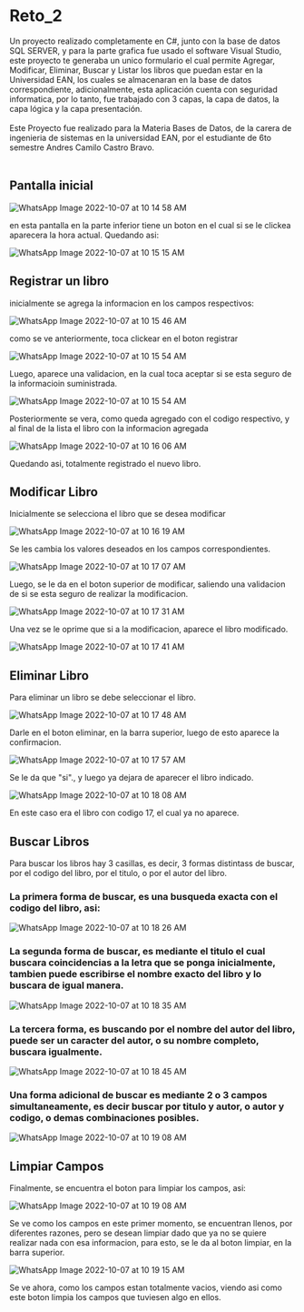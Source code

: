 # Reto_2

Un proyecto realizado completamente en C#, junto con la base de datos SQL SERVER, y para la parte grafica fue usado el software Visual Studio, este proyecto te generaba un unico formulario el cual permite Agregar, Modificar, Eliminar, Buscar y Listar los libros que puedan estar en la Universidad EAN, los cuales se almacenaran en la base de datos correspondiente, adicionalmente, esta aplicación cuenta con seguridad informatica, por lo tanto, fue trabajado con 3 capas, la capa de datos, la capa lógica y la capa presentación.
<br />
<br />
Este Proyecto fue realizado para la Materia Bases de Datos, de la carera de ingenieria de sistemas en la universidad EAN, por el estudiante de 6to semestre Andres Camilo Castro Bravo.
<br />
<br />

## Pantalla inicial

![WhatsApp Image 2022-10-07 at 10 14 58 AM](https://user-images.githubusercontent.com/110188177/194590295-c199f349-9441-4f7a-a4d7-57a456437f7a.jpeg)


en esta pantalla en la parte inferior tiene un boton en el cual si se le clickea aparecera la hora actual.
Quedando asi:

![WhatsApp Image 2022-10-07 at 10 15 15 AM](https://user-images.githubusercontent.com/110188177/194590475-94f7edad-28c6-459b-8b8a-8941bca06611.jpeg)


## Registrar un libro

inicialmente se agrega la informacion en los campos respectivos:

![WhatsApp Image 2022-10-07 at 10 15 46 AM](https://user-images.githubusercontent.com/110188177/194590798-869fbc27-4659-403b-bb79-c8288e974859.jpeg)

como se ve anteriormente, toca clickear en el boton registrar

![WhatsApp Image 2022-10-07 at 10 15 54 AM](https://user-images.githubusercontent.com/110188177/194590926-66645bec-38c6-4267-a877-cf044b9dfc38.jpeg)

Luego, aparece una validacion, en la cual toca aceptar si se esta seguro de la informacioin suministrada.

![WhatsApp Image 2022-10-07 at 10 15 54 AM](https://user-images.githubusercontent.com/110188177/194591005-33e8fb3d-8125-426d-b9c2-f5fd3b3a700e.jpeg)

Posteriormente se vera, como queda agregado con el codigo respectivo, y al final de la lista el libro con la informacion agregada

![WhatsApp Image 2022-10-07 at 10 16 06 AM](https://user-images.githubusercontent.com/110188177/194591131-795f1045-3d62-45f7-bf02-ef8192bb5ed7.jpeg)

Quedando asi, totalmente registrado el nuevo libro.

## Modificar Libro

Inicialmente se selecciona el libro que se desea modificar

![WhatsApp Image 2022-10-07 at 10 16 19 AM](https://user-images.githubusercontent.com/110188177/194591546-445708ba-a45b-423a-a787-e3d6e96b239a.jpeg)

Se les cambia los valores deseados en los campos correspondientes.

![WhatsApp Image 2022-10-07 at 10 17 07 AM](https://user-images.githubusercontent.com/110188177/194592119-a0c75807-2a66-4bc9-9288-9da20523bde9.jpeg)

Luego, se le da en el boton superior de modificar, saliendo una validacion de si se esta seguro de realizar la modificacion.

![WhatsApp Image 2022-10-07 at 10 17 31 AM](https://user-images.githubusercontent.com/110188177/194592407-29601f59-5790-44b0-b5b9-851acaa2df73.jpeg)

Una vez se le oprime que si a la modificacion, aparece el libro modificado.

![WhatsApp Image 2022-10-07 at 10 17 41 AM](https://user-images.githubusercontent.com/110188177/194592482-72a2d466-3db0-47a0-b357-009f51970860.jpeg)


## Eliminar Libro

Para eliminar un libro se debe seleccionar el libro.

![WhatsApp Image 2022-10-07 at 10 17 48 AM](https://user-images.githubusercontent.com/110188177/194592619-58dbd332-4206-4c43-a338-14c475a16100.jpeg)


Darle en el boton eliminar, en la barra superior, luego de esto aparece la confirmacion.

![WhatsApp Image 2022-10-07 at 10 17 57 AM](https://user-images.githubusercontent.com/110188177/194592819-c0f90e00-40a1-45ac-88fd-e7a670fa37c3.jpeg)


Se le da que "si"., y luego ya dejara de aparecer el libro indicado.

![WhatsApp Image 2022-10-07 at 10 18 08 AM](https://user-images.githubusercontent.com/110188177/194592908-4a315cf9-e0da-463e-a85c-bd6aed0e7a06.jpeg)


En este caso era el libro con codigo 17, el cual ya no aparece.

## Buscar Libros

Para buscar los libros hay 3 casillas, es decir, 3 formas distintass de buscar, por el codigo del libro, por el titulo, o por el autor del libro.

### La primera forma de buscar, es una busqueda exacta con el codigo del libro, asi:

![WhatsApp Image 2022-10-07 at 10 18 26 AM](https://user-images.githubusercontent.com/110188177/194593250-3b234f8e-755e-428e-9a53-1a85f28c0b0e.jpeg)


### La segunda forma de buscar, es mediante el titulo el cual buscara coincidencias a la letra que se ponga inicialmente, tambien puede escribirse el nombre exacto del libro y lo buscara de igual manera.

![WhatsApp Image 2022-10-07 at 10 18 35 AM](https://user-images.githubusercontent.com/110188177/194593473-5be59fb4-0398-4ac3-b22a-737a7f77a4c6.jpeg)


### La tercera forma, es buscando por el nombre del autor del libro, puede ser un caracter del autor, o su nombre completo, buscara igualmente.

![WhatsApp Image 2022-10-07 at 10 18 45 AM](https://user-images.githubusercontent.com/110188177/194593573-85a55b45-ac1c-4c92-92f7-207f56aefd67.jpeg)


### Una forma adicional de buscar es mediante 2 o 3 campos simultaneamente, es decir buscar por titulo y autor, o autor y codigo, o demas combinaciones posibles.

![WhatsApp Image 2022-10-07 at 10 19 08 AM](https://user-images.githubusercontent.com/110188177/194593801-1f06a5c5-a3fb-485f-8bd4-8fc6d8599d0a.jpeg)


##  Limpiar Campos

Finalmente, se encuentra el boton para limpiar los campos, asi:

![WhatsApp Image 2022-10-07 at 10 19 08 AM](https://user-images.githubusercontent.com/110188177/194593920-f9c6679a-c118-4618-88ba-4319ffd9810f.jpeg)


Se ve como los campos en este primer momento, se encuentran llenos, por diferentes razones, pero se desean limpiar dado que ya no se quiere realizar nada con esa informacion, para esto, se le da al boton limpiar, en la barra superior.


![WhatsApp Image 2022-10-07 at 10 19 15 AM](https://user-images.githubusercontent.com/110188177/194594310-198797c6-c142-4b71-9d1c-b564901026ba.jpeg)

Se ve ahora, como los campos estan totalmente vacios, viendo asi como este boton limpia los campos que tuviesen algo en ellos.



